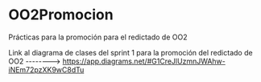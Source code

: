 # OO2Promocion
Prácticas para la promoción para el redictado de OO2

Link al diagrama de clases del sprint 1 para la promoción del redictado de OO2 --------> https://app.diagrams.net/#G1CreJlUzmnJWAhw-iNEm72pzXK9wC8dTu
